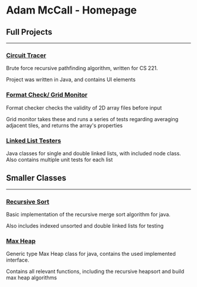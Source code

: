 # Adam McCall - Homepage

## Full Projects

-------------------

### [Circuit Tracer](https://github.com/AdamM-1021/Circuit-Tracer)

Brute force recursive pathfinding algorithm, written for CS 221.

Project was written in Java, and contains UI elements


### [Format Check/ Grid Monitor](https://github.com/AdamM-1021/Format-Checker)

Format checker checks the validity of 2D array files before input

Grid monitor takes these and runs a series of tests regarding averaging
adjacent tiles, and returns the array's properties


### [Linked List Testers](https://github.com/AdamM-1021/List-Testers)

Java classes for single and double linked lists, with included node
class. Also contains multiple unit tests for each list


## Smaller Classes

-------------------

### [Recursive Sort](https://github.com/AdamM-1021/Recursive-Sort)

Basic implementation of the recursive merge sort algorithm for java.

Also includes indexed unsorted and double linked lists for testing


### [Max Heap](https://github.com/AdamM-1021/Generic_MaxHeap)

Generic type Max Heap class for java, contains the used implemented interface.

Contains all relevant functions, including the recursive heapsort and build
max heap algorithms
